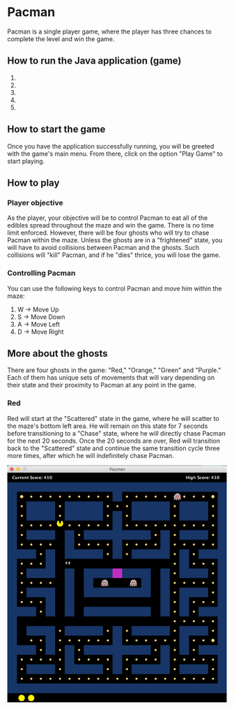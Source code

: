 # Pacman

Pacman is a single player game, where the player has three chances to complete the level and win the game. 


## How to run the Java application (game)
1.
2.
3.
4.
5.


## How to start the game

Once you have the application successfully running, you will be greeted with the game's main menu. From there, click on the option "Play Game" to start playing.


## How to play

### Player objective

As the player, your objective will be to control Pacman to eat all of the edibles spread throughout the maze and win the game. There is no time limit enforced.
However, there will be four ghosts who will try to chase Pacman within the maze. Unless the ghosts are in a "frightened" state, you will have to avoid collisions between Pacman and the ghosts. Such collisions will "kill" Pacman, and if he "dies" thrice, you will lose the game. 

### Controlling Pacman

You can use the following keys to control Pacman and move him within the maze:

1. W -> Move Up
2. S -> Move Down
3. A -> Move Left
4. D -> Move Right


## More about the ghosts

There are four ghosts in the game: "Red," "Orange," "Green" and "Purple." Each of them has unique sets of movements that will vary depending on their state and their proximity to Pacman at any point in the game. 

### Red

Red will start at the "Scattered" state in the game, where he will scatter to the maze's bottom left area. He will remain on this state for 7 seconds before transitioning to a "Chase" state, where he will directly chase Pacman for the next 20 seconds. Once the 20 seconds are over, Red will transition back to the "Scattered" state and continue the same transition cycle three more times, after which he will indefinitely chase Pacman.










![](images/levelDesign.png)
